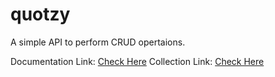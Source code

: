 # quotzy

A simple API to perform CRUD opertaions.

Documentation Link: [Check Here](https://documenter.getpostman.com/view/25028761/2s946h6rd5)
Collection Link: [Check Here](https://www.postman.com/spaceflight-engineer-63359845/workspace/shivam-public/collection/25028761-b7c60361-ce2b-4527-8350-3440b7dafbd5?action=share&creator=25028761)
